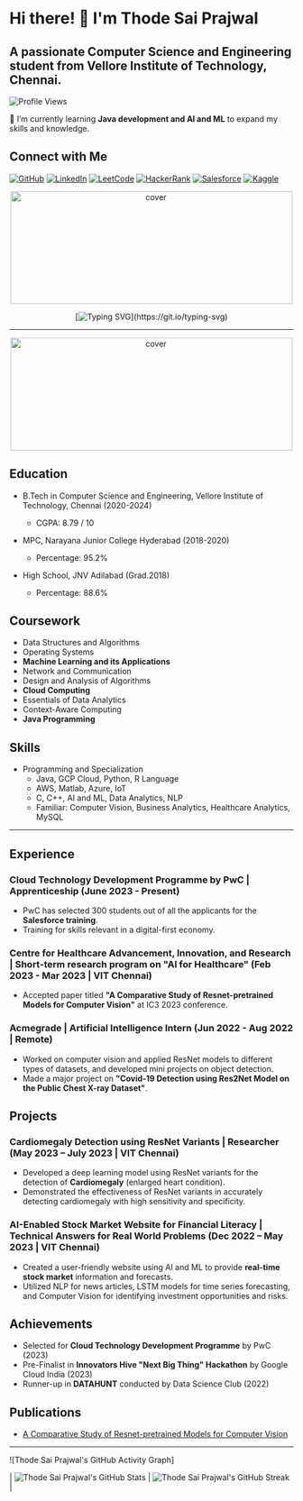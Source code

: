# Hi there! 👋 I'm Thode Sai Prajwal

## A passionate Computer Science and Engineering student from Vellore Institute of Technology, Chennai.

![Profile Views](https://komarev.com/ghpvc/?username=THODESAIPRAJWAL&color=blueviolet)

🌱 I’m currently learning **Java development and AI and ML** to expand my skills and knowledge.

## Connect with Me
[![GitHub](https://img.shields.io/badge/GitHub-THODESAIPRAJWAL-blue?logo=github&style=flat-square&logoColor=white)](https://github.com/THODESAIPRAJWAL)
[![LinkedIn](https://img.shields.io/badge/LinkedIn-Thode_Sai_Prajwal-blue?logo=linkedin&style=flat-square&logoColor=white)](https://www.linkedin.com/in/thode-sai-prajwal-436554191)
[![LeetCode](https://img.shields.io/badge/LeetCode-thodesaiprajwal-red?logo=leetcode&style=flat-square&logoColor=white)](https://leetcode.com/thodesaiprajwal/)
[![HackerRank](https://img.shields.io/badge/HackerRank-thodesaiprajwal-green?logo=hackerrank&style=flat-square&logoColor=white)](https://www.hackerrank.com/thodesaiprajwal)
[![Salesforce](https://img.shields.io/badge/salesforce-tsaiprajwal-blue?logo=salesforce&style=flat-square&logoColor=white)](https://trailblazer.me/id/tsaiprajwal)
[![Kaggle](https://img.shields.io/badge/Kaggle-thodesaiprajwal-orange?logo=kaggle&style=flat-square&logoColor=white)](https://www.kaggle.com/thodesaiprajwal)
<div align="center">
<img width="500" height="200" src="https://miro.medium.com/max/1444/1*Z5-lWkyzcRB5ahgm9qyxvg.png" alt="cover" />
</div>

<div align="center">
  
[![Typing SVG](https://readme-typing-svg.herokuapp.com?size=30&width=1000&lines=Welcome+To+Thode+Sai+Prajwal's+GitHub+Profile!)](https://git.io/typing-svg)
 
</div>
<hr>

<div align="center">
<img width="500" height="200" src="https://github.com/ankitjha2711/ankitjha2711/blob/main/animation_500_kxa883sd.gif?raw=true" alt="cover" />
</div>


## Education
- B.Tech in Computer Science and Engineering, Vellore Institute of Technology, Chennai (2020-2024)
  - CGPA: 8.79 / 10

- MPC, Narayana Junior College Hyderabad (2018-2020)
  - Percentage: 95.2%

- High School, JNV Adilabad (Grad.2018)
  - Percentage: 88.6%

## Coursework
- Data Structures and Algorithms
- Operating Systems
- **Machine Learning and its Applications**
- Network and Communication
- Design and Analysis of Algorithms
- **Cloud Computing**
- Essentials of Data Analytics
- Context-Aware Computing
- **Java Programming**

## Skills
- Programming and Specialization
  - Java, GCP Cloud, Python, R Language
  - AWS, Matlab, Azure, IoT
  - C, C++, AI and ML, Data Analytics, NLP
  - Familiar: Computer Vision, Business Analytics, Healthcare Analytics, MySQL

---

## Experience
### Cloud Technology Development Programme by PwC | Apprenticeship (June 2023 - Present)
- PwC has selected 300 students out of all the applicants for the **Salesforce training**.
- Training for skills relevant in a digital-first economy.

### Centre for Healthcare Advancement, Innovation, and Research | Short-term research program on "AI for Healthcare" (Feb 2023 - Mar 2023 | VIT Chennai)
- Accepted paper titled **"A Comparative Study of Resnet-pretrained Models for Computer Vision"** at IC3 2023 conference.

### Acmegrade | Artificial Intelligence Intern (Jun 2022 - Aug 2022 | Remote)
- Worked on computer vision and applied ResNet models to different types of datasets, and developed mini projects on object detection.
- Made a major project on **"Covid-19 Detection using Res2Net Model on the Public Chest X-ray Dataset"**.

## Projects
### Cardiomegaly Detection using ResNet Variants | Researcher (May 2023 – July 2023 | VIT Chennai)
- Developed a deep learning model using ResNet variants for the detection of **Cardiomegaly** (enlarged heart condition).
- Demonstrated the effectiveness of ResNet variants in accurately detecting cardiomegaly with high sensitivity and specificity.

### AI-Enabled Stock Market Website for Financial Literacy | Technical Answers for Real World Problems (Dec 2022 – May 2023 | VIT Chennai)
- Created a user-friendly website using AI and ML to provide **real-time stock market** information and forecasts.
- Utilized NLP for news articles, LSTM models for time series forecasting, and Computer Vision for identifying investment opportunities and risks.

## Achievements
- Selected for **Cloud Technology Development Programme** by PwC (2023)
- Pre-Finalist in **Innovators Hive "Next Big Thing" Hackathon** by Google Cloud India (2023)
- Runner-up in **DATAHUNT** conducted by Data Science Club (2022)

## Publications
- [A Comparative Study of Resnet-pretrained Models for Computer Vision](link_to_your_publication)
<hr>

 ![Thode Sai Prajwal's GitHub Activity Graph]

| ![Thode Sai Prajwal's GitHub Stats](https://github-readme-stats.vercel.app/api?username=THODESAIPRAJWAL&show_icons=true&theme=radical)             | ![Thode Sai Prajwal's GitHub Streak](https://github-readme-streak-stats.herokuapp.com/?user=THODESAIPRAJWAL&theme=radical)                                                                                                           |

